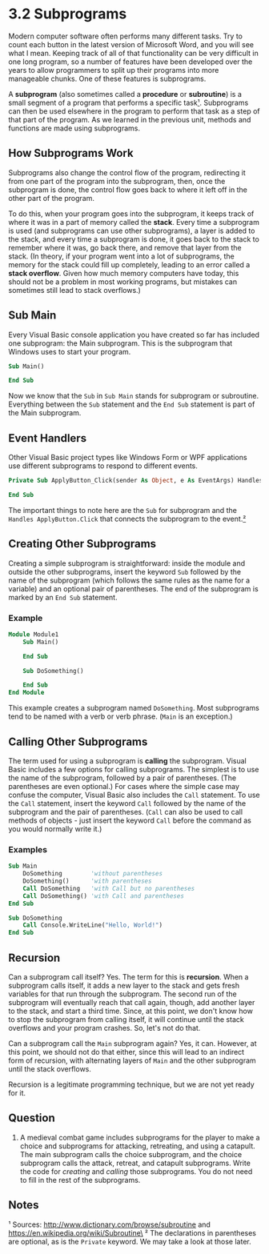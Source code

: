 # 3.2 Subprograms

Modern computer software often performs many different tasks. Try to count each button in the latest version of Microsoft Word, and you will see what I mean. Keeping track of all of that functionality can be very difficult in one long program, so a number of features have been developed over the years to allow programmers to split up their programs into more manageable chunks. One of these features is subprograms.

A **subprogram** (also sometimes called a **procedure** or **subroutine**) is a small segment of a program that performs a specific task[¹](#footnote1).  Subprograms can then be used elsewhere in the program to perform that task as a step of that part of the program. As we learned in the previous unit, methods and functions are made using subprograms.

## How Subprograms Work
Subprograms also change the control flow of the program, redirecting it from one part of the program into the subprogram, then, once the subprogram is done, the control flow goes back to where it left off in the other part of the program.

To do this, when your program goes into the subprogram, it keeps track of where it was in a part of memory called the **stack**. Every time a subprogram is used (and subprograms can use other subprograms), a layer is added to the stack, and every time a subprogram is done, it goes back to the stack to remember where it was, go back there, and remove that layer from the stack. (In theory, if your program went into a lot of subprograms, the memory for the stack could fill up completely, leading to an error called a **stack overflow**. Given how much memory computers have today, this should not be a problem in most working programs, but mistakes can sometimes still lead to stack overflows.)

## Sub Main
Every Visual Basic console application you have created so far has included one subprogram: the Main subprogram. This is the subprogram that Windows uses to start your program.
```vb
Sub Main()

End Sub
```
Now we know that the `Sub` in `Sub Main` stands for subprogram or subroutine. Everything between the `Sub` statement and the `End Sub` statement is part of the Main subprogram.

## Event Handlers
Other Visual Basic project types like Windows Form or WPF applications use different subprograms to respond to different events.
```vb
Private Sub ApplyButton_Click(sender As Object, e As EventArgs) Handles ApplyButton.Click

End Sub
```
The important things to note here are the `Sub` for subprogram and the `Handles ApplyButton.Click` that connects the subprogram to the event.[²](#footnote2)

## Creating Other Subprograms
Creating a simple subprogram is straightforward: inside the module and outside the other subprograms, insert the keyword `Sub` followed by the name of the subprogram (which follows the same rules as the name for a variable) and an optional pair of parentheses. The end of the subprogram is marked by an `End Sub` statement.

### Example
```vb
Module Module1
    Sub Main()

    End Sub

    Sub DoSomething()

    End Sub
End Module
```
This example creates a subprogram named `DoSomething`. Most subprograms tend to be named with a verb or verb phrase. (`Main` is an exception.)

## Calling Other Subprograms
The term used for using a subprogram is **calling** the subprogram. Visual Basic includes a few options for calling subprograms. The simplest is to use the name of the subprogram, followed by a pair of parentheses. (The parentheses are even optional.) For cases where the simple case may confuse the computer, Visual Basic also includes the `Call` statement. To use the `Call` statement, insert the keyword `Call` followed by the name of the subprogram and the pair of parentheses. (`Call` can also be used to call methods of objects - just insert the keyword `Call` before the command as you would normally write it.)

### Examples
```vb
Sub Main
    DoSomething        'without parentheses
    DoSomething()      'with parentheses
    Call DoSomething   'with Call but no parentheses
    Call DoSomething() 'with Call and parentheses
End Sub

Sub DoSomething
    Call Console.WriteLine("Hello, World!")
End Sub
```

## Recursion
Can a subprogram call itself? Yes. The term for this is **recursion**. When a subprogram calls itself, it adds a new layer to the stack and gets fresh variables for that run through the subprogram. The second run of the subprogram will eventually reach that call again, though, add another layer to the stack, and start a third time. Since, at this point, we don't know how to stop the subprogram from calling itself, it will continue until the stack overflows and your program crashes. So, let's not do that.

Can a subprogram call the `Main` subprogram again? Yes, it can. However, at this point, we should not do that either, since this will lead to an indirect form of recursion, with alternating layers of `Main` and the other subprogram until the stack overflows.

Recursion is a legitimate programming technique, but we are not yet ready for it.

## Question
1. A medieval combat game includes subprograms for the player to make a choice and subprograms for attacking, retreating, and using a catapult. The main subprogram calls the choice subprogram, and the choice subprogram calls the attack, retreat, and catapult subprograms. Write the code for *creating* and *calling* those subprograms. You do not need to fill in the rest of the subprograms.
		
## Notes
¹ <a id="footnote1"></a> Sources: http://www.dictionary.com/browse/subroutine and https://en.wikipedia.org/wiki/Subroutine\
² <a id="footnote2"></a> The declarations in parentheses are optional, as is the `Private` keyword. We may take a look at those later.